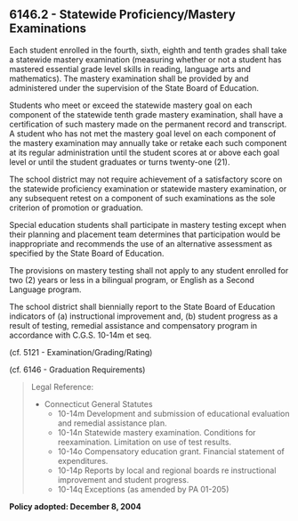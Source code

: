 ## 6146.2 - Statewide Proficiency/Mastery Examinations

Each student enrolled in the fourth, sixth, eighth and tenth grades shall take a statewide mastery examination (measuring whether or not a student has mastered essential grade level skills in reading, language arts and mathematics).  The mastery examination shall be provided by and administered under the supervision of the State Board of Education.

Students who meet or exceed the statewide mastery goal on each component of the statewide tenth grade mastery examination, shall have a certification of such mastery made on the permanent record and transcript.  A student who has not met the mastery goal level on each component of the mastery examination may annually take or retake each such component at its regular administration until the student scores at or above each goal level or until the student graduates or turns twenty-one (21).

The school district may not require achievement of a satisfactory score on the statewide proficiency examination or statewide mastery examination, or any subsequent retest on a component of such examinations as the sole criterion of promotion or graduation.

Special education students shall participate in mastery testing except when their planning and placement team determines that participation would be inappropriate and recommends the use of an alternative assessment as specified by the State Board of Education.

The provisions on mastery testing shall not apply to any student enrolled for two (2) years or less in a bilingual program, or English as a Second Language program.

The school district shall biennially report to the State Board of Education indicators of (a) instructional improvement and, (b) student progress as a result of testing, remedial assistance and compensatory program in accordance with C.G.S. 10-14m et seq.

(cf. 5121 - Examination/Grading/Rating)

(cf. 6146 - Graduation Requirements)

> Legal Reference: 
> 
> * Connecticut General Statutes
>   * 10-14m Development and submission of educational evaluation and remedial assistance plan.
>   * 10-14n Statewide mastery examination. Conditions for reexamination.  Limitation on use of test results.
>   * 10-14o  Compensatory education grant. Financial statement of expenditures.
>   * 10-14p Reports by local and regional boards re instructional improvement and student progress.
>   * 10-14q Exceptions (as amended by PA 01-205)

**Policy adopted:  December 8, 2004**

